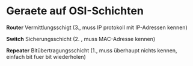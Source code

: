 Geraete auf OSI-Schichten
=========================

**Router**
Vermittlungsschigt (3., muss IP protokoll mit IP-Adressen kennen)

**Switch**
Sicherungsschicht (2. , muss MAC-Adresse kennen)

**Repeater**
Bitübertragungsschicht (1., muss überhaupt nichts kennen, einfach bit fuer bit wiederholen)